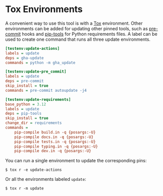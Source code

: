 # Tox Environments

A convenient way to use this tool is with a [Tox] environment. Other
environments can be added for updating other pinned tools, such as [pre-commit]
hooks and [pip-tools] for Python requirements files. A label can be used to
create one command that runs all three update environments.

[Tox]: https://tox.wiki
[pre-commit]: https://pre-commit.com
[pip-tools]: https://pip-tools.readthedocs.io

```ini
[testenv:update-actions]
labels = update
deps = gha-update
commands = python -m gha_update

[testenv:update-pre_commit]
labels = update
deps = pre-commit
skip_install = true
commands = pre-commit autoupdate -j4

[testenv:update-requirements]
base_python = 3.12
labels = update
deps = pip-tools
skip_install = true
change_dir = requirements
commands =
    pip-compile build.in -q {posargs:-U}
    pip-compile docs.in -q {posargs:-U}
    pip-compile tests.in -q {posargs:-U}
    pip-compile typing.in -q {posargs:-U}
    pip-compile dev.in -q {posargs:-U}
```

You can run a single environment to update the corresponding pins:

```
$ tox r -e update-actions
```

Or all the environments labeled `update`:

```
$ tox r -m update
```
